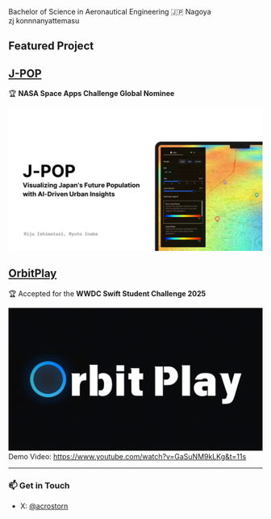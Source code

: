 Bachelor of Science in Aeronautical Engineering 🇯🇵 Nagoya  
zj konnnanyattemasu

## Featured Project

## [J-POP](https://github.com/acrostorn/J-POP)  

🏆 **NASA Space Apps Challenge Global Nominee**  

![J-POP](https://github.com/acrostorn/J-POP/raw/main/images/Thumbnail.jpg)  

## [OrbitPlay](https://github.com/acrostorn/OrbitPlay)  
🏆 Accepted for the **WWDC Swift Student Challenge 2025**  

![OrbitPlay](https://github.com/acrostorn/OrbitPlay/blob/main/Image/icon.png?raw=true)  
Demo Video: https://www.youtube.com/watch?v=GaSuNM9kLKg&t=11s  

---

### 📫 Get in Touch

- X: [@acrostorn](https://x.com/acrostorn?s=21)  

